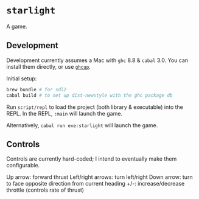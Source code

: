 # `starlight`

A game.


## Development

Development currently assumes a Mac with `ghc` 8.8 & `cabal` 3.0. You can install them directly, or use [`ghcup`](https://www.haskell.org/ghcup/).

Initial setup:

```bash
brew bundle # for sdl2
cabal build # to set up dist-newstyle with the ghc package db
```

Run `script/repl` to load the project (both library & executable) into the REPL. In the REPL, `:main` will launch the game.

Alternatively, `cabal run exe:starlight` will launch the game.


## Controls

Controls are currently hard-coded; I intend to eventually make them configurable.

Up arrow: forward thrust
Left/right arrows: turn left/right
Down arrow: turn to face opposite direction from current heading
+/-: increase/decrease throttle (controls rate of thrust)
